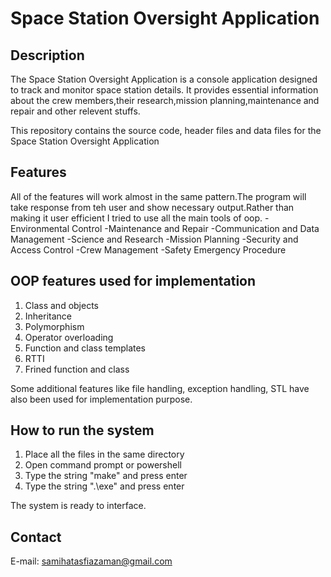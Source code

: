 # Space Station Oversight Application

## Description

The Space Station Oversight Application is a console application designed to track and monitor space station details. It provides essential information about the crew members,their research,mission planning,maintenance and repair and other relevent stuffs.

This repository contains the source code, header files and data files for the Space Station Oversight Application

## Features
 
All of the features will work almost in the same pattern.The program will take response from teh user and show necessary output.Rather than making it user efficient I tried to use all the main tools of oop.
-Environmental Control
-Maintenance and Repair
-Communication and Data Management
-Science and Research
-Mission Planning
-Security and Access Control
-Crew Management
-Safety Emergency Procedure

## OOP features used for implementation

1. Class and objects
2. Inheritance
3. Polymorphism
4. Operator overloading
5. Function and class templates
6. RTTI
7. Frined function and class

Some additional features like file handling, exception handling, STL have also been used for implementation purpose.


## How to run the system

1. Place all the files in the same directory
2. Open command prompt or powershell 
3. Type the string "make" and press enter
4. Type the string ".\exe" and press enter

The system is ready to interface.

## Contact

E-mail: samihatasfiazaman@gmail.com
